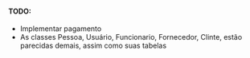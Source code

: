 #### TODO:

- Implementar pagamento
- As classes Pessoa, Usuário, Funcionario, Fornecedor, Clinte, estão parecidas demais, assim como suas tabelas